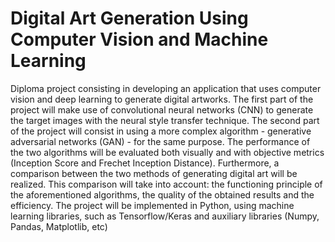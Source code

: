 # Digital Art Generation Using Computer Vision and Machine Learning

Diploma project consisting in developing an application that uses computer vision and deep learning to generate digital 
artworks. The first part of the project will make use of convolutional neural networks (CNN) to generate the target images 
with the neural style transfer technique. The second part of the project will consist in using a more complex algorithm - 
generative adversarial networks (GAN) - for the same purpose. The performance of the two algorithms will be evaluated both 
visually and with objective metrics (Inception Score and Frechet Inception Distance). Furthermore, a comparison between 
the two methods of generating digital art will be realized. This comparison will take into account: the functioning principle 
of the aforementioned algorithms, the quality  of the obtained results and the efficiency. The project will be implemented in 
Python, using machine learning libraries, such as Tensorflow/Keras and auxiliary libraries (Numpy, Pandas, Matplotlib, etc)
 
